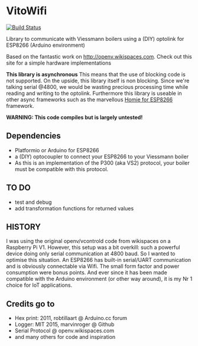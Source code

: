# VitoWifi
[![Build Status](https://travis-ci.org/bertmelis/VitoWifi.svg?branch=master)](https://travis-ci.org/bertmelis/VitoWifi)

Library to communicate with Viessmann boilers using a (DIY) optolink for ESP8266 (Arduino environment)

Based on the fantastic work on http://openv.wikispaces.com. Check out this site for a simple hardware implementations

**This library is asynchronous**
This means that the use of blocking code is not supported. On the upside, this library itself is non blocking. Since we're talking serial @4800, we would be wasting precious processing time while reading and writing to the optolink. Furthermore this library is useable in other async frameworks such as the marvellous <a href="https://github.com/marvinroger/homie-esp8266">Homie for ESP8266</a> framework.

**WARNING: This code compiles but is largely untested!**


## Dependencies
- Platformio or Arduino for ESP8266
- a (DIY) optocoupler to connect your ESP8266 to your Viessmann boiler
- As this is an implementation of the P300 (aka VS2) protocol, your boiler must be compatible with this protocol.


## TO DO
- test and debug
- add transformation functions for returned values


## HISTORY
I was using the original openv/vcontrold code from wikispaces on a Raspberry Pi V1. However, this setup was a bit overkill: such a powerful device doing only serial communication at 4800 baud. So I wanted to optimise this situation. An ESP8266 has built-in serial/UART communication and is obviously connectable via Wifi. The small form factor and power consumption were bonus points. And ever since it has been made compatible with the Arduino environment (or other way around), it is my Nr 1 choice for IoT applications.


## Credits go to
- Hex print: 2011, robtillaart @ Arduino.cc forum
- Logger: MIT 2015, marvinroger @ Github
- Serial Protocol @ openv.wikispaces.com
- and many others for code and inspiration
